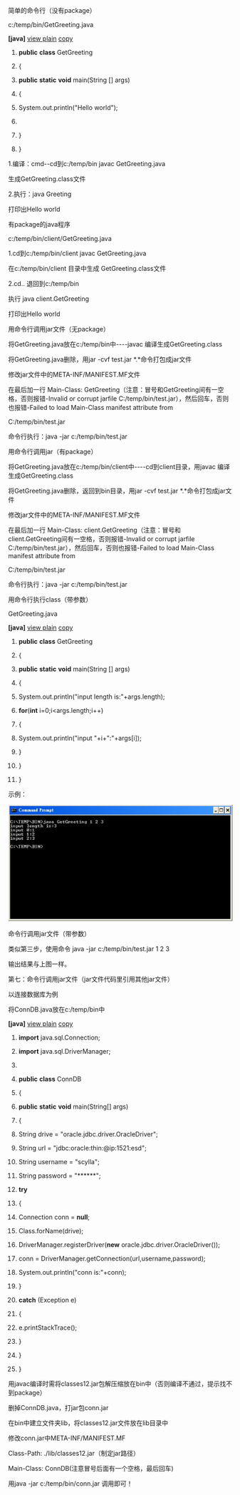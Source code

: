 简单的命令行（没有package）

c:/temp/bin/GetGreeting.java

**[java]** [view
plain](http://blog.csdn.net/lee_decimal/article/details/5885406)
[copy](http://blog.csdn.net/lee_decimal/article/details/5885406)

1.  **public** **class** GetGreeting

2.  {

3.  **public** **static** **void** main(String [] args)

4.  {

5.  System.out.println("Hello world");

6.  

7.  }

8.  }

1.编译：cmd--cd到c:/temp/bin javac GetGreeting.java

生成GetGreeting.class文件

2.执行：java Greeting

打印出Hello world

有package的java程序

c:/temp/bin/client/GetGreeting.java

1.cd到c:/temp/bin/client javac GetGreeting.java

在c:/temp/bin/client 目录中生成 GetGreeting.class文件

2.cd.. 退回到c:/temp/bin

执行 java client.GetGreeting

打印出Hello world

用命令行调用jar文件（无package）

将GetGreeting.java放在c:/temp/bin中----javac 编译生成GetGreeting.class

将GetGreeting.java删除，用jar -cvf test.jar \*.\*命令打包成jar文件

修改jar文件中的META-INF/MANIFEST.MF文件

在最后加一行 Main-Class:
GetGreeting（注意：冒号和GetGreeting间有一空格，否则报错-Invalid or corrupt
jarfile C:/temp/bin/test.jar），然后回车，否则也报错-Failed to load Main-Class
manifest attribute from

C:/temp/bin/test.jar

命令行执行：java -jar c:/temp/bin/test.jar

用命令行调用jar（有package）

将GetGreeting.java放在c:/temp/bin/client中----cd到client目录，用javac
编译生成GetGreeting.class

将GetGreeting.java删除，返回到bin目录，用jar -cvf test.jar
\*.\*命令打包成jar文件

修改jar文件中的META-INF/MANIFEST.MF文件

在最后加一行 Main-Class:
client.GetGreeting（注意：冒号和client.GetGreeting间有一空格，否则报错-Invalid
or corrupt jarfile C:/temp/bin/test.jar），然后回车，否则也报错-Failed to load
Main-Class manifest attribute from

C:/temp/bin/test.jar

命令行执行：java -jar c:/temp/bin/test.jar

用命令行执行class（带参数）

GetGreeting.java

**[java]** [view
plain](http://blog.csdn.net/lee_decimal/article/details/5885406)
[copy](http://blog.csdn.net/lee_decimal/article/details/5885406)

1.  **public** **class** GetGreeting

2.  {

3.  **public** **static** **void** main(String [] args)

4.  {

5.  System.out.println("input length is:"+args.length);

6.  **for**(**int** i=0;i\<args.length;i++)

7.  {

8.  System.out.println("input "+i+":"+args[i]);

9.  }

10. }

11. }

示例：

![845190634tzx.gif](media/1e605723a237772c2404d1bf6d5248c3.gif)

命令行调用jar文件（带参数）

类似第三步，使用命令 java -jar c:/temp/bin/test.jar 1 2 3

输出结果与上图一样。

第七：命令行调用jar文件（jar文件代码里引用其他jar文件）

以连接数据库为例

将ConnDB.java放在c:/temp/bin中

**[java]** [view
plain](http://blog.csdn.net/lee_decimal/article/details/5885406)
[copy](http://blog.csdn.net/lee_decimal/article/details/5885406)

1.  **import** java.sql.Connection;

2.  **import** java.sql.DriverManager;

3.  

4.  **public** **class** ConnDB

5.  {

6.  **public** **static** **void** main(String[] args)

7.  {

8.  String drive = "oracle.jdbc.driver.OracleDriver";

9.  String url = "jdbc:oracle:thin:@ip:1521:esd";

10. String username = "scylla";

11. String password = "\*\*\*\*\*\*";

12. **try**

13. {

14. Connection conn = **null**;

15. Class.forName(drive);

16. DriverManager.registerDriver(**new** oracle.jdbc.driver.OracleDriver());

17. conn = DriverManager.getConnection(url,username,password);

18. System.out.println("conn is:"+conn);

19. }

20. **catch** (Exception e)

21. {

22. e.printStackTrace();

23. }

24. }

25. }

用javac编译时需将classes12.jar包解压缩放在bin中（否则编译不通过，提示找不到package）

删掉ConnDB.java，打jar包conn.jar

在bin中建立文件夹lib，将classes12.jar文件放在lib目录中

修改conn.jar中META-INF/MANIFEST.MF

Class-Path: ./lib/classes12.jar（制定jar路径）

Main-Class: ConnDB(注意冒号后面有一个空格，最后回车)

用java -jar c:/temp/bin/conn.jar 调用即可！
